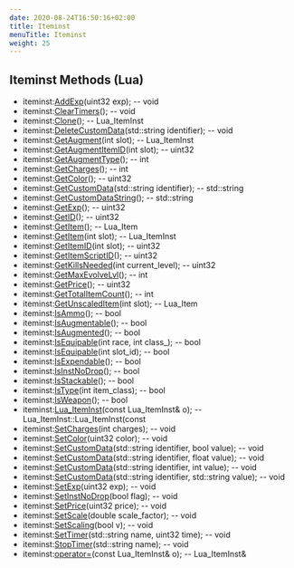 ```yaml
---
date: 2020-08-24T16:50:16+02:00
title: Iteminst
menuTitle: Iteminst
weight: 25
---
```


## Iteminst Methods (Lua)
- iteminst:[AddExp](addexp)(uint32 exp); -- void
- iteminst:[ClearTimers](cleartimers)(); -- void
- iteminst:[Clone](clone)(); -- Lua_ItemInst
- iteminst:[DeleteCustomData](deletecustomdata)(std::string identifier); -- void
- iteminst:[GetAugment](getaugment)(int slot); -- Lua_ItemInst
- iteminst:[GetAugmentItemID](getaugmentitemid)(int slot); -- uint32
- iteminst:[GetAugmentType](getaugmenttype)(); -- int
- iteminst:[GetCharges](getcharges)(); -- int
- iteminst:[GetColor](getcolor)(); -- uint32
- iteminst:[GetCustomData](getcustomdata)(std::string identifier); -- std::string
- iteminst:[GetCustomDataString](getcustomdatastring)(); -- std::string
- iteminst:[GetExp](getexp)(); -- uint32
- iteminst:[GetID](getid)(); -- uint32
- iteminst:[GetItem](getitem)(); -- Lua_Item
- iteminst:[GetItem](getitem)(int slot); -- Lua_ItemInst
- iteminst:[GetItemID](getitemid)(int slot); -- uint32
- iteminst:[GetItemScriptID](getitemscriptid)(); -- uint32
- iteminst:[GetKillsNeeded](getkillsneeded)(int current_level); -- uint32
- iteminst:[GetMaxEvolveLvl](getmaxevolvelvl)(); -- int
- iteminst:[GetPrice](getprice)(); -- uint32
- iteminst:[GetTotalItemCount](gettotalitemcount)(); -- int
- iteminst:[GetUnscaledItem](getunscaleditem)(int slot); -- Lua_Item
- iteminst:[IsAmmo](isammo)(); -- bool
- iteminst:[IsAugmentable](isaugmentable)(); -- bool
- iteminst:[IsAugmented](isaugmented)(); -- bool
- iteminst:[IsEquipable](isequipable)(int race, int class_); -- bool
- iteminst:[IsEquipable](isequipable)(int slot_id); -- bool
- iteminst:[IsExpendable](isexpendable)(); -- bool
- iteminst:[IsInstNoDrop](isinstnodrop)(); -- bool
- iteminst:[IsStackable](isstackable)(); -- bool
- iteminst:[IsType](istype)(int item_class); -- bool
- iteminst:[IsWeapon](isweapon)(); -- bool
- iteminst:[Lua_ItemInst](lua_iteminst)(const Lua_ItemInst& o); -- Lua_ItemInst::Lua_ItemInst(const
- iteminst:[SetCharges](setcharges)(int charges); -- void
- iteminst:[SetColor](setcolor)(uint32 color); -- void
- iteminst:[SetCustomData](setcustomdata)(std::string identifier, bool value); -- void
- iteminst:[SetCustomData](setcustomdata)(std::string identifier, float value); -- void
- iteminst:[SetCustomData](setcustomdata)(std::string identifier, int value); -- void
- iteminst:[SetCustomData](setcustomdata)(std::string identifier, std::string value); -- void
- iteminst:[SetExp](setexp)(uint32 exp); -- void
- iteminst:[SetInstNoDrop](setinstnodrop)(bool flag); -- void
- iteminst:[SetPrice](setprice)(uint32 price); -- void
- iteminst:[SetScale](setscale)(double scale_factor); -- void
- iteminst:[SetScaling](setscaling)(bool v); -- void
- iteminst:[SetTimer](settimer)(std::string name, uint32 time); -- void
- iteminst:[StopTimer](stoptimer)(std::string name); -- void
- iteminst:[operator=](operator=)(const Lua_ItemInst& o); -- Lua_ItemInst&